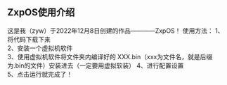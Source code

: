 ## ZxpOS使用介绍


这是我（zyw）于2022年12月8日创建的作品————ZxpOS！
使用方法：
    1、将代码下载下来  
    2、安装一个虚拟机软件  
    3、使用虚拟机软件将文件夹内编译好的 XXX.bin（xxx为文件名，就是后缀为.bin的文件）安装进去（一定要用虚拟软装） 
    4、进行配置设置  
    5、点击运行就完成了！  